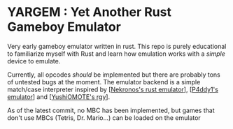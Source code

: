 # YARGEM : Yet Another Rust Gameboy Emulator
Very early gameboy emulator written in rust. This repo is purely educational to familiarize myself with Rust and learn how emulation works with a *simple* device to emulate.

Currently, all opcodes *should* be implemented but there are probably tons of untested bugs at the moment. 
The emulator backend is a simple match/case interpreter inspired by [[Nekronos's rust emulator](https://github.com/nekronos/gbc_rs/tree/master)], [[P4ddy1's emulator](https://github.com/p4ddy1/gbemulator/tree/master)] and [[YushiOMOTE's rgy](https://github.com/YushiOMOTE/rgy/tree/master)].

As of the latest commit, no MBC has been implemented, but games that don't use MBCs (Tetris, Dr. Mario...) can be loaded on the emulator 